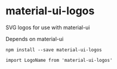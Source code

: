 # material-ui-logos
SVG logos for use with material-ui

Depends on material-ui

    npm install --save material-ui-logos

    import LogoName from 'material-ui-logos'
